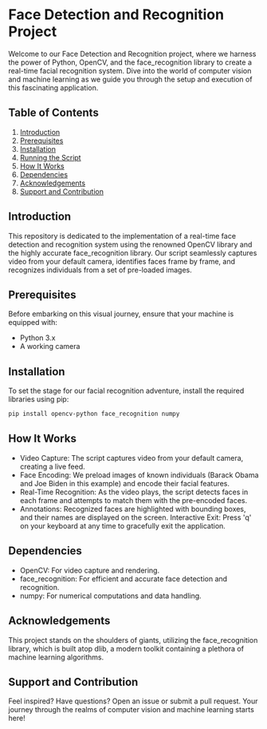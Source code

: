 # Face Detection and Recognition Project

Welcome to our Face Detection and Recognition project, where we harness the power of Python, OpenCV, and the face_recognition library to create a real-time facial recognition system. Dive into the world of computer vision and machine learning as we guide you through the setup and execution of this fascinating application.

## Table of Contents
1. [Introduction](#introduction)
2. [Prerequisites](#prerequisites)
3. [Installation](#installation)
4. [Running the Script](#running-the-script)
5. [How It Works](#how-it-works)
6. [Dependencies](#dependencies)
7. [Acknowledgements](#acknowledgements)
8. [Support and Contribution](#support-and-contribution)

## Introduction
This repository is dedicated to the implementation of a real-time face detection and recognition system using the renowned OpenCV library and the highly accurate face_recognition library. Our script seamlessly captures video from your default camera, identifies faces frame by frame, and recognizes individuals from a set of pre-loaded images.

## Prerequisites
Before embarking on this visual journey, ensure that your machine is equipped with:
- Python 3.x
- A working camera

## Installation
To set the stage for our facial recognition adventure, install the required libraries using pip:

```bash
pip install opencv-python face_recognition numpy
```
## How It Works
- Video Capture: The script captures video from your default camera, creating a live feed.
- Face Encoding: We preload images of known individuals (Barack Obama and Joe Biden in this example) and encode their facial features.
- Real-Time Recognition: As the video plays, the script detects faces in each frame and attempts to match them with the pre-encoded faces.
- Annotations: Recognized faces are highlighted with bounding boxes, and their names are displayed on the screen.
Interactive Exit: Press 'q' on your keyboard at any time to gracefully exit the application.

## Dependencies
- OpenCV: For video capture and rendering.
- face_recognition: For efficient and accurate face detection and recognition.
- numpy: For numerical computations and data handling.

## Acknowledgements
This project stands on the shoulders of giants, utilizing the face_recognition library, which is built atop dlib, a modern toolkit containing a plethora of machine learning algorithms.

## Support and Contribution
Feel inspired? Have questions? Open an issue or submit a pull request. Your journey through the realms of computer vision and machine learning starts here!


